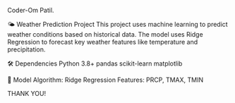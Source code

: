 Coder-Om Patil.

🌤️ Weather Prediction Project
This project uses machine learning to predict weather conditions based on historical data. The model uses Ridge Regression to forecast key weather features like temperature and precipitation.

🛠️ Dependencies
Python 3.8+
pandas
scikit-learn
matplotlib

🧠 Model
Algorithm: Ridge Regression
Features: PRCP, TMAX, TMIN

THANK YOU!
